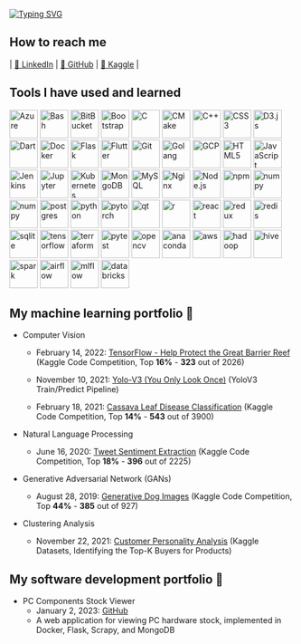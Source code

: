 [![Typing SVG](https://readme-typing-svg.demolab.com?font=Capriola&size=14&duration=3000&pause=500&color=8619FF&vCenter=true&multiline=true&height=110&lines=Hi+everyone%2C+my+name+is+Shijin+(Kevin);I+am+currently+working+as+a+Data+Engineer;with+high+interests+in+AI,+ML,+and+MLOps)](https://git.io/typing-svg)

## How to reach me

| [:rocket: LinkedIn](https://www.linkedin.com/in/kevinshijinyang/) | [:rocket: GitHub](https://github.com/sjyangkevin) | [:rocket: Kaggle](https://www.kaggle.com/sjyangkevin) | 

## Tools I have used and learned
<div class="row">
     <img alt="Azure" style="width:50px;height:50px;" src="https://cdn.jsdelivr.net/gh/devicons/devicon/icons/azure/azure-original.svg" />
     <img alt="Bash" style="width:50px;height:50px;" src="https://cdn.jsdelivr.net/gh/devicons/devicon/icons/bash/bash-original.svg" />
     <img alt="BitBucket" style="width:50px;height:50px;" src="https://cdn.jsdelivr.net/gh/devicons/devicon/icons/bitbucket/bitbucket-original-wordmark.svg" />
     <img alt="Bootstrap" style="width:50px;height:50px;" src="https://cdn.jsdelivr.net/gh/devicons/devicon/icons/bootstrap/bootstrap-original.svg" />
     <img alt="C" style="width:50px;height:50px;" src="https://cdn.jsdelivr.net/gh/devicons/devicon/icons/c/c-original.svg" />
     <img alt="CMake" style="width:50px;height:50px;" src="https://cdn.jsdelivr.net/gh/devicons/devicon/icons/cmake/cmake-original.svg" />
     <img alt="C++" style="width:50px;height:50px;" src="https://cdn.jsdelivr.net/gh/devicons/devicon/icons/cplusplus/cplusplus-original.svg" />
     <img alt="CSS3" style="width:50px;height:50px;" src="https://cdn.jsdelivr.net/gh/devicons/devicon/icons/css3/css3-original-wordmark.svg" />
     <img alt="D3.js" style="width:50px;height:50px;" src="https://cdn.jsdelivr.net/gh/devicons/devicon/icons/d3js/d3js-original.svg" />
     <img alt="Dart" style="width:50px;height:50px;" src="https://cdn.jsdelivr.net/gh/devicons/devicon/icons/dart/dart-original.svg" />
     <img alt="Docker" style="width:50px;height:50px;" src="https://cdn.jsdelivr.net/gh/devicons/devicon/icons/docker/docker-original.svg" />
     <img alt="Flask" style="width:50px;height:50px;" src="https://cdn.jsdelivr.net/gh/devicons/devicon/icons/flask/flask-original.svg" />
     <img alt="Flutter" style="width:50px;height:50px;" src="https://cdn.jsdelivr.net/gh/devicons/devicon/icons/flutter/flutter-original.svg" />
     <img alt="Git" style="width:50px;height:50px;" src="https://cdn.jsdelivr.net/gh/devicons/devicon/icons/git/git-original.svg" />
     <img alt="Golang" style="width:50px;height:50px;" src="https://cdn.jsdelivr.net/gh/devicons/devicon/icons/go/go-original.svg" />
     <img alt="GCP" style="width:50px;height:50px;" src="https://cdn.jsdelivr.net/gh/devicons/devicon/icons/googlecloud/googlecloud-original.svg" />
     <img alt="HTML5" style="width:50px;height:50px;" src="https://cdn.jsdelivr.net/gh/devicons/devicon/icons/html5/html5-original.svg" />
     <img alt="JavaScript" style="width:50px;height:50px;" src="https://cdn.jsdelivr.net/gh/devicons/devicon/icons/javascript/javascript-original.svg" />
     <img alt="Jenkins" style="width:50px;height:50px;" src="https://cdn.jsdelivr.net/gh/devicons/devicon/icons/jenkins/jenkins-original.svg" />
     <img alt="Jupyter" style="width:50px;height:50px;" src="https://cdn.jsdelivr.net/gh/devicons/devicon/icons/jupyter/jupyter-original-wordmark.svg" />
     <img alt="Kubernetes" style="width:50px;height:50px;" src="https://cdn.jsdelivr.net/gh/devicons/devicon/icons/kubernetes/kubernetes-plain.svg" />
     <img alt="MongoDB" style="width:50px;height:50px;" src="https://cdn.jsdelivr.net/gh/devicons/devicon/icons/mongodb/mongodb-original-wordmark.svg" />
     <img alt="MySQL" style="width:50px;height:50px;" src="https://cdn.jsdelivr.net/gh/devicons/devicon/icons/mysql/mysql-original-wordmark.svg" />
     <img alt="Nginx" style="width:50px;height:50px;" src="https://cdn.jsdelivr.net/gh/devicons/devicon/icons/nginx/nginx-original.svg" />
     <img alt="Node.js" style="width:50px;height:50px;" src="https://cdn.jsdelivr.net/gh/devicons/devicon/icons/nodejs/nodejs-original.svg" />
     <img alt="npm" style="width:50px;height:50px;" src="https://cdn.jsdelivr.net/gh/devicons/devicon/icons/npm/npm-original-wordmark.svg" />
     <img alt="numpy" style="width:50px;height:50px;" src="https://cdn.jsdelivr.net/gh/devicons/devicon/icons/numpy/numpy-original.svg" />
     <img alt="numpy" style="width:50px;height:50px;" src="https://cdn.jsdelivr.net/gh/devicons/devicon/icons/pandas/pandas-original.svg" />
     <img alt="postgres" style="width:50px;height:50px;" src="https://cdn.jsdelivr.net/gh/devicons/devicon/icons/postgresql/postgresql-original.svg" />
     <img alt="python" style="width:50px;height:50px;" src="https://cdn.jsdelivr.net/gh/devicons/devicon/icons/python/python-original.svg" />
     <img alt="pytorch" style="width:50px;height:50px;" src="https://cdn.jsdelivr.net/gh/devicons/devicon/icons/pytorch/pytorch-original.svg" />
     <img alt="qt" style="width:50px;height:50px;" src="https://cdn.jsdelivr.net/gh/devicons/devicon/icons/qt/qt-original.svg" />
     <img alt="r" style="width:50px;height:50px;" src="https://cdn.jsdelivr.net/gh/devicons/devicon/icons/r/r-original.svg" />
     <img alt="react" style="width:50px;height:50px;" src="https://cdn.jsdelivr.net/gh/devicons/devicon/icons/react/react-original.svg" />
     <img alt="redux" style="width:50px;height:50px;" src="https://cdn.jsdelivr.net/gh/devicons/devicon/icons/redux/redux-original.svg" />
     <img alt="redis" style="width:50px;height:50px;" src="https://cdn.jsdelivr.net/gh/devicons/devicon/icons/redis/redis-original.svg" />
     <img alt="sqlite" style="width:50px;height:50px;" src="https://cdn.jsdelivr.net/gh/devicons/devicon/icons/sqlite/sqlite-original-wordmark.svg" />
     <img alt="tensorflow" style="width:50px;height:50px;" src="https://cdn.jsdelivr.net/gh/devicons/devicon/icons/tensorflow/tensorflow-original.svg" />
     <img alt="terraform" style="width:50px;height:50px;" src="https://cdn.jsdelivr.net/gh/devicons/devicon/icons/terraform/terraform-original.svg" />
     <img alt="pytest" style="width:50px;height:50px;" src="https://cdn.jsdelivr.net/gh/devicons/devicon/icons/pytest/pytest-original-wordmark.svg" />
     <img alt="opencv" style="width:50px;height:50px;" src="https://cdn.jsdelivr.net/gh/devicons/devicon/icons/opencv/opencv-original.svg" />
     <img alt="anaconda" style="width:50px;height:50px;" src="https://cdn.jsdelivr.net/gh/devicons/devicon/icons/anaconda/anaconda-original.svg" />
     <img alt="aws" style="width:50px;height:50px;" src="https://cdn.jsdelivr.net/gh/devicons/devicon/icons/amazonwebservices/amazonwebservices-original-wordmark.svg" />
     <img alt="hadoop" style="width:50px;height:50px;" src="https://www.vectorlogo.zone/logos/apache_pig/apache_pig-icon.svg" />
     <img alt="hive" style="width:50px;height:50px;" src="https://www.vectorlogo.zone/logos/apache_hive/apache_hive-icon.svg" />
     <img alt="spark" style="width:50px;height:50px;" src="https://www.vectorlogo.zone/logos/apache_spark/apache_spark-ar21.svg" />
     <img alt="airflow" style="width:50px;height:50px;" src="https://uploads-ssl.webflow.com/5d1126db6761201d71e43753/5fac5437534f134d84dad340_pin_large.png" />
     <img alt="mlflow" style="width:50px;height:50px;" src="https://archive.org/download/github.com-mlflow-mlflow_-_2021-04-30_16-23-15/cover.jpg" />
     <img alt="databricks" style="width:50px;height:50px;" src="https://avatars.githubusercontent.com/u/4998052?s=280&v=4" />
</div>

## My machine learning portfolio :robot:

- Computer Vision
     - February 14, 2022: [TensorFlow - Help Protect the Great Barrier Reef](https://github.com/sjyangkevin/tf-help-protect-the-great-barrier-reef) (Kaggle Code Competition, Top <strong>16%</strong> - <strong>323</strong> out of 2026)

     - November 10, 2021: [Yolo-V3 (You Only Look Once)](https://github.com/sjyangkevin/Yolo-v3) (YoloV3 Train/Predict Pipeline)
     - February 18, 2021: [Cassava Leaf Disease Classification](https://www.kaggle.com/pplrayang/cassava-leaf-disease-train-rm-c3) (Kaggle Code Competition, Top <strong>14%</strong> - <strong>543</strong> out of 3900)

- Natural Language Processing
     - June 16, 2020: [Tweet Sentiment Extraction](https://www.kaggle.com/pplrayang/kernel1d32063459) (Kaggle Code Competition, Top <strong>18%</strong> - <strong>396</strong> out of 2225)

- Generative Adversarial Network (GANs)
     - August 28, 2019: [Generative Dog Images](https://www.kaggle.com/pplrayang/dcgan-large-batch/notebook) (Kaggle Code Competition, Top <strong>44%</strong> - <strong>385</strong> out of 927)

- Clustering Analysis
     - November 22, 2021: [Customer Personality Analysis](https://www.kaggle.com/sjyangkevin/eda-customer-segmentations-top-k-product-buyers) (Kaggle Datasets, Identifying the Top-K Buyers for Products)

## My software development portfolio :robot:

- PC Components Stock Viewer
     - January 2, 2023: [GitHub](https://github.com/sjyangkevin/pc-components-stock-monitor)
     - A web application for viewing PC hardware stock, implemented in Docker, Flask, Scrapy, and MongoDB 

<!--
**sjyangkevin/sjyangkevin** is a ✨ _special_ ✨ repository because its `README.md` (this file) appears on your GitHub profile.

Here are some ideas to get you started:

- 🔭 I’m currently working on ...
- 🌱 I’m currently learning ...
- 👯 I’m looking to collaborate on ...
- 🤔 I’m looking for help with ...
- 💬 Ask me about ...
- 📫 How to reach me: ...
- 😄 Pronouns: ...
- ⚡ Fun fact: ...
-->
